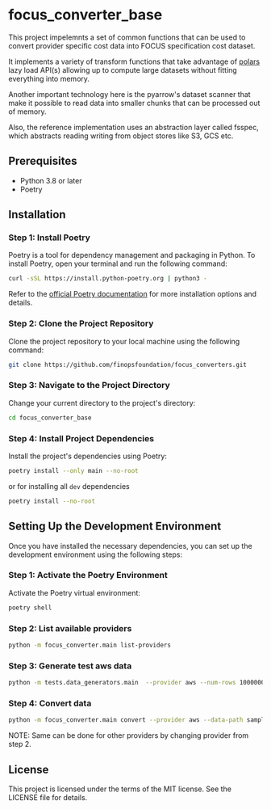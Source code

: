 # focus_converter_base

This project impelemnts a set of common functions that can be used to convert provider specific
cost data into FOCUS specification cost dataset.

It implements a variety of transform functions that take advantage of [polars](https://github.com/pola-rs/polars)
lazy load API(s) allowing up to compute large datasets without fitting everything into memory.

Another important technology here is the pyarrow's dataset scanner that make it possible to read
data into smaller chunks that can be processed out of memory.

Also, the reference implementation uses an abstraction layer called fsspec, which abstracts
reading writing from object stores like S3, GCS etc.

## Prerequisites

- Python 3.8 or later
- Poetry

## Installation

### Step 1: Install Poetry

Poetry is a tool for dependency management and packaging in Python. To install Poetry, open your terminal and run the
following command:

```sh
curl -sSL https://install.python-poetry.org | python3 -
```

Refer to the [official Poetry documentation](https://python-poetry.org/docs/) for more installation options and details.

### Step 2: Clone the Project Repository

Clone the project repository to your local machine using the following command:

```sh
git clone https://github.com/finopsfoundation/focus_converters.git
```

### Step 3: Navigate to the Project Directory

Change your current directory to the project's directory:

```sh
cd focus_converter_base
```

### Step 4: Install Project Dependencies

Install the project's dependencies using Poetry:

```sh
poetry install --only main --no-root
```

or for installing all `dev` dependencies

```sh
poetry install --no-root
```

## Setting Up the Development Environment

Once you have installed the necessary dependencies, you can set up the development environment using the following
steps:

### Step 1: Activate the Poetry Environment

Activate the Poetry virtual environment:

```sh
poetry shell
```

### Step 2: List available providers

```bash
python -m focus_converter.main list-providers
```

### Step 3: Generate test aws data

```bash
python -m tests.data_generators.main  --provider aws --num-rows 1000000 --destination-path samples/test_mil
```

### Step 4: Convert data

```bash
python -m focus_converter.main convert --provider aws --data-path samples/test_mil/ --data-format parquet --parquet-data-format dataset --export-path samples/output/
```

NOTE: Same can be done for other providers by changing provider from step 2.

## License

This project is licensed under the terms of the MIT license. See the LICENSE file for details.
